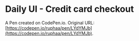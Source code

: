 # Daily UI - Credit card checkout

A Pen created on CodePen.io. Original URL: [https://codepen.io/ruphaa/pen/LYdYMJb](https://codepen.io/ruphaa/pen/LYdYMJb).

